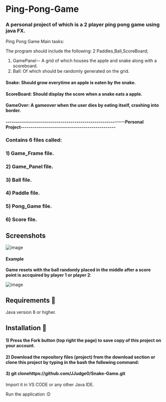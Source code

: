 # Ping-Pong-Game
### A personal project of which is a 2 player ping pong game using java FX. 

Ping Pong Game Main tasks: 

 The program should include the following: 2 Paddles,Ball,ScoreBoard;
 1) GamePanel-- A grid of which houses the apple and snake along with a scoreboard.
 2) Ball: Of which should be randomly generated on the grid.
#### Snake: Should grow everytime an apple is eaten by the snake. 
#### ScoreBoard: Should display the score when a snake eats a apple.
#### GameOver: A gameover when the user dies by eating itself, crashing into border.

#### -----------------------------------------------------------Personal Project-----------------------------------------------

### Contains 6 files called:
### 1) Game_Frame file.
### 2) Game_Panel file.
### 3) Ball  file.
### 4) Paddle file.
### 5) Pong_Game file.
### 6) Score file.


## Screenshots

![image](https://user-images.githubusercontent.com/73240114/147762576-df089219-67fe-4210-add9-e039e3589c2f.png)


#### Example

**Game resets with the ball randomly placed in the middle after a score point is accquired by player 1 or player 2**: 

![image](https://user-images.githubusercontent.com/73240114/147762740-9c25f1c3-1bdc-4ed5-8983-7a4eb827ec56.png)



## Requirements 🔧
Java version 8 or higher.

## Installation 🔌
#### 1) Press the Fork button (top right the page) to save copy of this project on your account.

#### 2) Download the repository files (project) from the download section or clone this project by typing in the bash the following command:

#### 3) git clonehttps://github.com/JJudge0/Snake-Game.git
Import it in VS CODE or any other Java IDE.

Run the application :D

